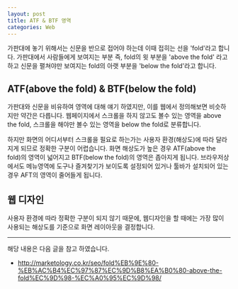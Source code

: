 ```yaml
---
layout: post
title: ATF & BTF 영역
categories: Web
---
```


가판대에 놓기 위해서는 신문을 반으로 접어야 하는데 이때 접히는 선을 'fold'라고 합니다. 가판대에서 사람들에게 보여지는 부분 즉, fold의 윗 부분을 'above the fold' 라고 하고 신문을 펼쳐야만 보여지는 fold의 아랫 부분을 'below the fold'라고 합니다.

## ATF(above the fold) & BTF(below the fold)

가판대와 신문을 비유하여 영역에 대해 얘기 하였지만, 이를 웹에서 정의해보면 비슷하지만 약간은 다릅니다. 웹페이지에서 스크롤을 하지 않고도 볼수 있는 영역을 above the fold, 스크롤을 해야만 볼수 있는 영역을 below the fold로 분류합니다.

하지만 화면의 어디서부터 스크롤을 필요로 하는가는 사용자 환경(해상도)에 따라 달라지게 되므로 정확한 구분이 어렵습니다. 화면 해상도가 높은 경우 ATF(above the fold)의 영역이 넓어지고 BTF(below the fold)의 영역은 좁아지게 됩니다. 브라우저상에서도 메뉴영역에 도구나 즐겨찾기가 보이도록 설정되어 있거나 툴바가 설치되어 있는 경우 AFT의 영역이 줄어들게 됩니다.

## 웹 디자인

사용자 환경에 따라 정확한 구분이 되지 않기 때문에, 웹디자인을 할 때에는 가장 많이 사용되는 해상도를 기준으로 화면 레이아웃을 결정합니다.

---

해당 내용은 다음 글을 참고 하였습니다.

- http://marketology.co.kr/seo/fold%EB%9E%80-%EB%AC%B4%EC%97%87%EC%9D%B8%EA%B0%80-above-the-fold%EC%9D%98-%EC%A0%95%EC%9D%98/
